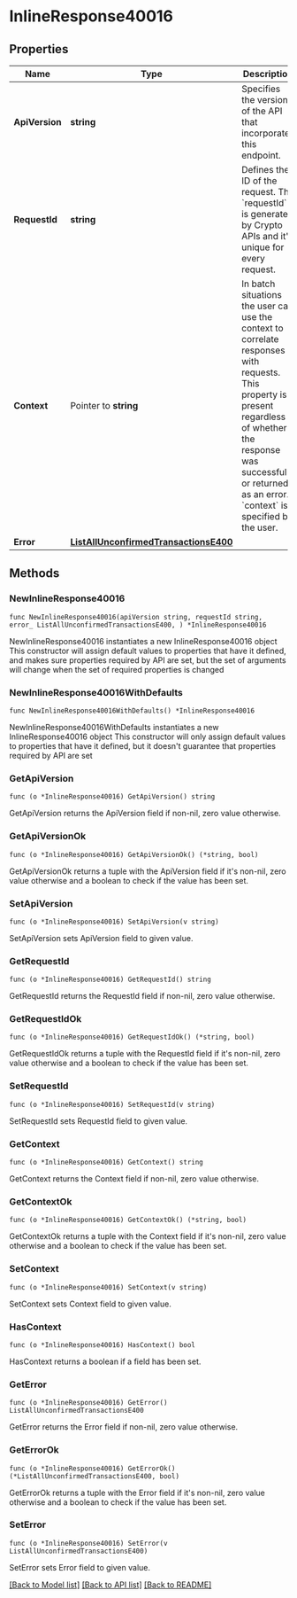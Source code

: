# InlineResponse40016

## Properties

Name | Type | Description | Notes
------------ | ------------- | ------------- | -------------
**ApiVersion** | **string** | Specifies the version of the API that incorporates this endpoint. | 
**RequestId** | **string** | Defines the ID of the request. The &#x60;requestId&#x60; is generated by Crypto APIs and it&#39;s unique for every request. | 
**Context** | Pointer to **string** | In batch situations the user can use the context to correlate responses with requests. This property is present regardless of whether the response was successful or returned as an error. &#x60;context&#x60; is specified by the user. | [optional] 
**Error** | [**ListAllUnconfirmedTransactionsE400**](ListAllUnconfirmedTransactionsE400.md) |  | 

## Methods

### NewInlineResponse40016

`func NewInlineResponse40016(apiVersion string, requestId string, error_ ListAllUnconfirmedTransactionsE400, ) *InlineResponse40016`

NewInlineResponse40016 instantiates a new InlineResponse40016 object
This constructor will assign default values to properties that have it defined,
and makes sure properties required by API are set, but the set of arguments
will change when the set of required properties is changed

### NewInlineResponse40016WithDefaults

`func NewInlineResponse40016WithDefaults() *InlineResponse40016`

NewInlineResponse40016WithDefaults instantiates a new InlineResponse40016 object
This constructor will only assign default values to properties that have it defined,
but it doesn't guarantee that properties required by API are set

### GetApiVersion

`func (o *InlineResponse40016) GetApiVersion() string`

GetApiVersion returns the ApiVersion field if non-nil, zero value otherwise.

### GetApiVersionOk

`func (o *InlineResponse40016) GetApiVersionOk() (*string, bool)`

GetApiVersionOk returns a tuple with the ApiVersion field if it's non-nil, zero value otherwise
and a boolean to check if the value has been set.

### SetApiVersion

`func (o *InlineResponse40016) SetApiVersion(v string)`

SetApiVersion sets ApiVersion field to given value.


### GetRequestId

`func (o *InlineResponse40016) GetRequestId() string`

GetRequestId returns the RequestId field if non-nil, zero value otherwise.

### GetRequestIdOk

`func (o *InlineResponse40016) GetRequestIdOk() (*string, bool)`

GetRequestIdOk returns a tuple with the RequestId field if it's non-nil, zero value otherwise
and a boolean to check if the value has been set.

### SetRequestId

`func (o *InlineResponse40016) SetRequestId(v string)`

SetRequestId sets RequestId field to given value.


### GetContext

`func (o *InlineResponse40016) GetContext() string`

GetContext returns the Context field if non-nil, zero value otherwise.

### GetContextOk

`func (o *InlineResponse40016) GetContextOk() (*string, bool)`

GetContextOk returns a tuple with the Context field if it's non-nil, zero value otherwise
and a boolean to check if the value has been set.

### SetContext

`func (o *InlineResponse40016) SetContext(v string)`

SetContext sets Context field to given value.

### HasContext

`func (o *InlineResponse40016) HasContext() bool`

HasContext returns a boolean if a field has been set.

### GetError

`func (o *InlineResponse40016) GetError() ListAllUnconfirmedTransactionsE400`

GetError returns the Error field if non-nil, zero value otherwise.

### GetErrorOk

`func (o *InlineResponse40016) GetErrorOk() (*ListAllUnconfirmedTransactionsE400, bool)`

GetErrorOk returns a tuple with the Error field if it's non-nil, zero value otherwise
and a boolean to check if the value has been set.

### SetError

`func (o *InlineResponse40016) SetError(v ListAllUnconfirmedTransactionsE400)`

SetError sets Error field to given value.



[[Back to Model list]](../README.md#documentation-for-models) [[Back to API list]](../README.md#documentation-for-api-endpoints) [[Back to README]](../README.md)


